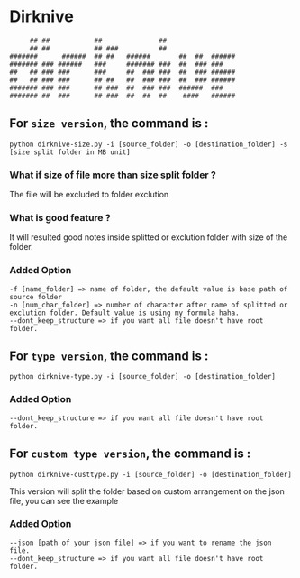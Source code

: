 # Dirknive
```
     ## ##           ##              ##                     
     ## ##           ## ###          ##                 
#######      ######  ## ##   ######       ##  ##  ######
####### ### ######   ###     ####### ###  ##  ### ### 
##   ## ### ###      ###     ##  ### ###  ##  ### ######
##   ## ### ###      ## ##   ##  ### ###  ##  ### ######
####### ### ###      ## ###  ##  ### ###  ######  ###
####### ##  ###      ## ###  ##  ##  ##    ####   ######
```

## For `size version`, the command is : 
```
python dirknive-size.py -i [source_folder] -o [destination_folder] -s [size split folder in MB unit]
```

### What if size of file more than size split folder ?
The file will be excluded to folder exclution

### What is good feature ?
It will resulted good notes inside splitted or exclution folder with size of the folder. 

### Added Option
```
-f [name_folder] => name of folder, the default value is base path of source folder 
-n [num_char_folder] => number of character after name of splitted or exclution folder. Default value is using my formula haha.
--dont_keep_structure => if you want all file doesn't have root folder.
```

## For `type version`, the command is : 
```
python dirknive-type.py -i [source_folder] -o [destination_folder]
```
### Added Option
```
--dont_keep_structure => if you want all file doesn't have root folder.
```

## For `custom type version`, the command is : 
```
python dirknive-custtype.py -i [source_folder] -o [destination_folder]
```
This version will split the folder based on custom arrangement on the json file, you can see the example
### Added Option
```
--json [path of your json file] => if you want to rename the json file.
--dont_keep_structure => if you want all file doesn't have root folder.
```






